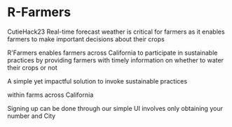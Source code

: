 # R-Farmers
CutieHack23
Real-time forecast weather is critical for farmers as it enables farmers to make important decisions about their crops

R'Farmers enables farmers across California to participate in sustainable practices by providing farmers with timely information on whether to water their crops or not

A simple yet impactful solution to invoke sustainable practices 

within farms across California

Signing up can be done through our simple UI involves only obtaining your number and City
